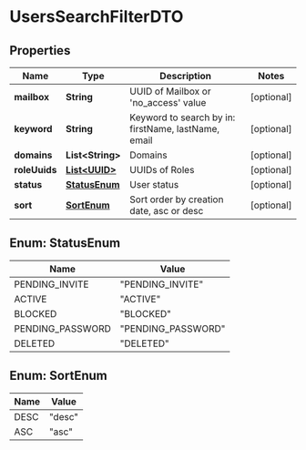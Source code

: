 # UsersSearchFilterDTO

## Properties
Name | Type | Description | Notes
------------ | ------------- | ------------- | -------------
**mailbox** | **String** | UUID of Mailbox or &#x27;no_access&#x27; value |  [optional]
**keyword** | **String** | Keyword to search by in: firstName, lastName, email |  [optional]
**domains** | **List&lt;String&gt;** | Domains |  [optional]
**roleUuids** | [**List&lt;UUID&gt;**](UUID.md) | UUIDs of Roles |  [optional]
**status** | [**StatusEnum**](#StatusEnum) | User status |  [optional]
**sort** | [**SortEnum**](#SortEnum) | Sort order by creation date, asc or desc |  [optional]

<a name="StatusEnum"></a>
## Enum: StatusEnum
Name | Value
---- | -----
PENDING_INVITE | &quot;PENDING_INVITE&quot;
ACTIVE | &quot;ACTIVE&quot;
BLOCKED | &quot;BLOCKED&quot;
PENDING_PASSWORD | &quot;PENDING_PASSWORD&quot;
DELETED | &quot;DELETED&quot;

<a name="SortEnum"></a>
## Enum: SortEnum
Name | Value
---- | -----
DESC | &quot;desc&quot;
ASC | &quot;asc&quot;
